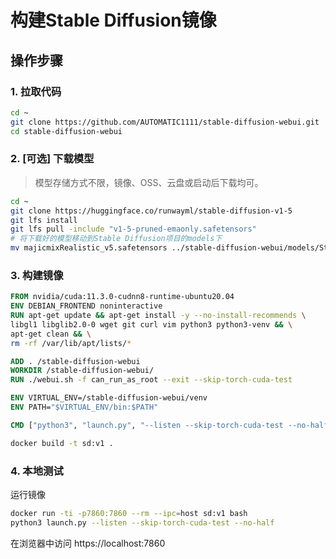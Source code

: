 # 构建Stable Diffusion镜像
## 操作步骤
### 1. 拉取代码
```bash
cd ~
git clone https://github.com/AUTOMATIC1111/stable-diffusion-webui.git
cd stable-diffusion-webui
```
### 2. [可选] 下载模型 
> 模型存储方式不限，镜像、OSS、云盘或启动后下载均可。
```bash
cd ~
git clone https://huggingface.co/runwayml/stable-diffusion-v1-5
git lfs install
git lfs pull -include "v1-5-pruned-emaonly.safetensors"
# 将下载好的模型移动到Stable Diffusion项目的models下
mv majicmixRealistic_v5.safetensors ../stable-diffusion-webui/models/Stable-diffusion/
```
### 3. 构建镜像
```dockerfile
FROM nvidia/cuda:11.3.0-cudnn8-runtime-ubuntu20.04
ENV DEBIAN_FRONTEND noninteractive
RUN apt-get update && apt-get install -y --no-install-recommends \
libgl1 libglib2.0-0 wget git curl vim python3 python3-venv && \
apt-get clean && \
rm -rf /var/lib/apt/lists/*

ADD . /stable-diffusion-webui
WORKDIR /stable-diffusion-webui/
RUN ./webui.sh -f can_run_as_root --exit --skip-torch-cuda-test

ENV VIRTUAL_ENV=/stable-diffusion-webui/venv
ENV PATH="$VIRTUAL_ENV/bin:$PATH"

CMD ["python3", "launch.py", "--listen --skip-torch-cuda-test --no-half"]
```
```bash
docker build -t sd:v1 .
```
### 4. 本地测试
运行镜像
```bash
docker run -ti -p7860:7860 --rm --ipc=host sd:v1 bash
python3 launch.py --listen --skip-torch-cuda-test --no-half
```
在浏览器中访问 https://localhost:7860 


